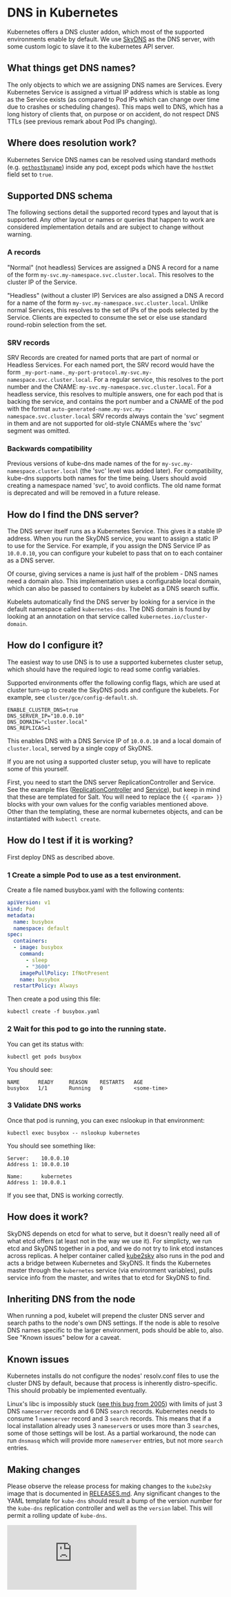 # DNS in Kubernetes

Kubernetes offers a DNS cluster addon, which most of the supported environments
enable by default.  We use [SkyDNS](https://github.com/skynetservices/skydns)
as the DNS server, with some custom logic to slave it to the kubernetes API
server.

## What things get DNS names?
The only objects to which we are assigning DNS names are Services.  Every
Kubernetes Service is assigned a virtual IP address which is stable as long as
the Service exists (as compared to Pod IPs which can change over time due to
crashes or scheduling changes).  This maps well to DNS, which has a long
history of clients that, on purpose or on accident, do not respect DNS TTLs
(see previous remark about Pod IPs changing).

## Where does resolution work?
Kubernetes Service DNS names can be resolved using standard methods (e.g. [`gethostbyname`](
http://linux.die.net/man/3/gethostbyname)) inside any pod, except pods which
have the `hostNet` field set to `true`.

## Supported DNS schema
The following sections detail the supported record types and layout that is
supported.  Any other layout or names or queries that happen to work are
considered implementation details and are subject to change without warning.

### A records
"Normal" (not headless) Services are assigned a DNS A record for a name of the
form `my-svc.my-namespace.svc.cluster.local`.  This resolves to the cluster IP
of the Service.

"Headless" (without a cluster IP) Services are also assigned a DNS A record for
a name of the form `my-svc.my-namespace.svc.cluster.local`.  Unlike normal
Services, this resolves to the set of IPs of the pods selected by the Service.
Clients are expected to consume the set or else use standard round-robin
selection from the set.

### SRV records
SRV Records are created for named ports that are part of normal or Headless
Services.
For each named port, the SRV record would have the form
`_my-port-name._my-port-protocol.my-svc.my-namespace.svc.cluster.local`.
For a regular service, this resolves to the port number and the CNAME:
`my-svc.my-namespace.svc.cluster.local`.
For a headless service, this resolves to multiple answers, one for each pod
that is backing the service, and contains the port number and a CNAME of the pod
with the format `auto-generated-name.my-svc.my-namespace.svc.cluster.local`
SRV records always contain the 'svc' segment in them and are not supported for
old-style CNAMEs where the 'svc' segment was omitted.


### Backwards compatibility
Previous versions of kube-dns made names of the for
`my-svc.my-namespace.cluster.local` (the 'svc' level was added later).  For
compatibility, kube-dns supports both names for the time being.  Users should
avoid creating a namespace named 'svc', to avoid conflicts.  The old name
format is deprecated and will be removed in a future release.

## How do I find the DNS server?
The DNS server itself runs as a Kubernetes Service.  This gives it a stable IP
address.  When you run the SkyDNS service, you want to assign a static IP to use for
the Service.  For example, if you assign the DNS Service IP as `10.0.0.10`, you
can configure your kubelet to pass that on to each container as a DNS server.

Of course, giving services a name is just half of the problem - DNS names need a
domain also.  This implementation uses a configurable local domain, which can
also be passed to containers by kubelet as a DNS search suffix.

Kubelets automatically find the DNS server by looking for a service in the default
namespace called `kubernetes-dns`. The DNS domain is found by looking at an
annotation on that service called `kubernetes.io/cluster-domain`.

## How do I configure it?
The easiest way to use DNS is to use a supported kubernetes cluster setup,
which should have the required logic to read some config variables.

Supported environments offer the following config flags, which are used at
cluster turn-up to create the SkyDNS pods and configure the kubelets.  For
example, see `cluster/gce/config-default.sh`.

```shell
ENABLE_CLUSTER_DNS=true
DNS_SERVER_IP="10.0.0.10"
DNS_DOMAIN="cluster.local"
DNS_REPLICAS=1
```

This enables DNS with a DNS Service IP of `10.0.0.10` and a local domain of
`cluster.local`, served by a single copy of SkyDNS.

If you are not using a supported cluster setup, you will have to replicate some
of this yourself.

First, you need to start the DNS server ReplicationController and Service. See
the example files ([ReplicationController](skydns-rc.yaml.in) and
[Service](skydns-svc.yaml.in)), but keep in mind that these are templated for
Salt.  You will need to replace the `{{ <param> }}` blocks with your own values
for the config variables mentioned above.  Other than the templating, these are
normal kubernetes objects, and can be instantiated with `kubectl create`.

## How do I test if it is working?
First deploy DNS as described above.

### 1 Create a simple Pod to use as a test environment.

Create a file named busybox.yaml with the
following contents:

```yaml
apiVersion: v1
kind: Pod
metadata:
  name: busybox
  namespace: default
spec:
  containers:
  - image: busybox
    command:
      - sleep
      - "3600"
    imagePullPolicy: IfNotPresent
    name: busybox
  restartPolicy: Always
```

Then create a pod using this file:

```
kubectl create -f busybox.yaml
```

### 2 Wait for this pod to go into the running state. 

You can get its status with:
```
kubectl get pods busybox
```

You should see:
```
NAME      READY     REASON    RESTARTS   AGE
busybox   1/1       Running   0          <some-time>
```

### 3 Validate DNS works
Once that pod is running, you can exec nslookup in that environment:
```
kubectl exec busybox -- nslookup kubernetes
```

You should see something like:
```
Server:    10.0.0.10
Address 1: 10.0.0.10

Name:      kubernetes
Address 1: 10.0.0.1
```

If you see that, DNS is working correctly.


## How does it work?
SkyDNS depends on etcd for what to serve, but it doesn't really need all of
what etcd offers (at least not in the way we use it).  For simplicty, we run
etcd and SkyDNS together in a pod, and we do not try to link etcd instances
across replicas.  A helper container called [kube2sky](kube2sky/) also runs in
the pod and acts a bridge between Kubernetes and SkyDNS.  It finds the
Kubernetes master through the `kubernetes` service (via environment
variables), pulls service info from the master, and writes that to etcd for
SkyDNS to find.

## Inheriting DNS from the node
When running a pod, kubelet will prepend the cluster DNS server and search
paths to the node's own DNS settings.  If the node is able to resolve DNS names
specific to the larger environment, pods should be able to, also.  See "Known
issues" below for a caveat.

## Known issues
Kubernetes installs do not configure the nodes' resolv.conf files to use the
cluster DNS by default, because that process is inherently distro-specific.
This should probably be implemented eventually.

Linux's libc is impossibly stuck ([see this bug from
2005](https://bugzilla.redhat.com/show_bug.cgi?id=168253)) with limits of just
3 DNS `nameserver` records and 6 DNS `search` records.  Kubernetes needs to
consume 1 `nameserver` record and 3 `search` records.  This means that if a
local installation already uses 3 `nameserver`s or uses more than 3 `search`es,
some of those settings will be lost.  As a partial workaround, the node can run
`dnsmasq` which will provide more `nameserver` entries, but not more `search`
entries.

## Making changes
Please observe the release process for making changes to the `kube2sky`
image that is documented in [RELEASES.md](kube2sky/RELEASES.md). Any significant changes
to the YAML template for `kube-dns` should result a bump of the version number
for the `kube-dns` replication controller and well as the `version` label. This
will permit a rolling update of `kube-dns`.


[![Analytics](https://kubernetes-site.appspot.com/UA-36037335-10/GitHub/cluster/addons/dns/README.md?pixel)]()
